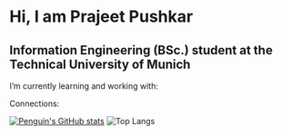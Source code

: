 #                                                                             Hi, I am Prajeet Pushkar  

##                                                      Information Engineering (BSc.) student at the Technical University of Munich

I’m currently learning and working with: 


Connections: 


[![Penguin's GitHub stats](https://github-readme-stats.vercel.app/api?username=PenguinPuff)](https://github.com/anuraghazra/github-readme-stats)
![Top Langs](https://github-readme-stats.vercel.app/api/top-langs/?username=PenguinPuff&layout=compact)

